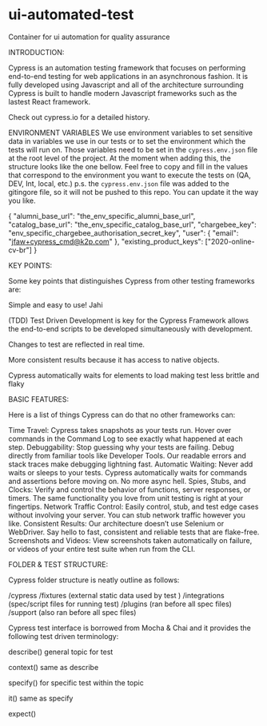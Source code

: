 # ui-automated-test
Container for ui automation for quality assurance 


INTRODUCTION: 

Cypress is an automation testing framework that focuses on performing end-to-end testing for web applications in an asynchronous fashion. It is fully developed using Javascript and all of the architecture surrounding Cypress is built to handle modern Javascript frameworks such as the lastest React framework. 

Check out cypress.io for a detailed history. 

ENVIRONMENT VARIABLES
We use environment variables to set sensitive data in variables we use in our tests or to set the environment which the tests will run on. Those variables need to be set in the `cypress.env.json` file at the root level of the project. At the moment when adding this, the structure looks like the one bellow. Feel free to copy and fill in the values that correspond to the environment you want to execute the tests on (QA, DEV, Int, local, etc.)
p.s. the `cypress.env.json` file was added to the gitingore file, so it will not be pushed to this repo. You can update it the way you like.

{
    "alumni_base_url": "the_env_specific_alumni_base_url",
    "catalog_base_url": "the_env_specific_catalog_base_url",
    "chargebee_key": "env_specific_chargebee_authorisation_secret_key",
    "user": {
        "email": "jfaw+cypress_cmd@k2p.com"
    },
    "existing_product_keys": ["2020-online-cv-br"]
}


KEY POINTS: 

Some key points that distinguishes Cypress from other testing frameworks are: 

Simple and easy to use! Jahi 

(TDD) Test Driven Development is key for the Cypress Framework allows the end-to-end scripts to be developed simultaneously with development. 

Changes to test are reflected in real time. 

More consistent results because it has access to native objects. 

Cypress automatically waits for elements to load making test less brittle and flaky


BASIC FEATURES: 

Here is a list of things Cypress can do that no other frameworks can: 

Time Travel: Cypress takes snapshots as your tests run. Hover over commands in the Command Log to see exactly what happened at each step.
Debuggability: Stop guessing why your tests are failing. Debug directly from familiar tools like Developer Tools. Our readable errors and stack traces make debugging lightning fast.
Automatic Waiting: Never add waits or sleeps to your tests. Cypress automatically waits for commands and assertions before moving on. No more async hell.
Spies, Stubs, and Clocks: Verify and control the behavior of functions, server responses, or timers. The same functionality you love from unit testing is right at your fingertips.
Network Traffic Control: Easily control, stub, and test edge cases without involving your server. You can stub network traffic however you like.
Consistent Results: Our architecture doesn’t use Selenium or WebDriver. Say hello to fast, consistent and reliable tests that are flake-free.
Screenshots and Videos: View screenshots taken automatically on failure, or videos of your entire test suite when run from the CLI.

FOLDER & TEST STRUCTURE: 

Cypress folder structure is neatly outline as follows: 

/cypress
	/fixtures (external static data used by test )
	/integrations (spec/script files for running test)
	/plugins (ran before all spec files)
	/support (also ran before all spec files)

Cypress test interface is borrowed from Mocha & Chai and it provides the following test driven terminology: 

describe()
general topic for test

context()
same as describe

specify()
for specific test within the topic

it()
same as specify

expect()







